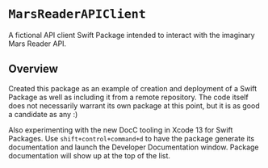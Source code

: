 # ``MarsReaderAPIClient``

A fictional API client Swift Package intended to interact with the imaginary Mars Reader API.

## Overview

Created this package as an example of creation and deployment of a Swift Package as well as
including it from a remote repository. The code itself does not necessarily warrant its own
package at this point, but it is as good a candidate as any :)

Also experimenting with the new DocC tooling in Xcode 13 for Swift Packages. Use
`shift+control+command+d` to have the package generate its documentation and launch the
Developer Documentation window. Package documentation will show up at the top of the list.
